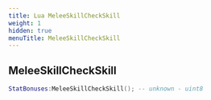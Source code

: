 ```yaml
---
title: Lua MeleeSkillCheckSkill
weight: 1
hidden: true
menuTitle: MeleeSkillCheckSkill
---
```

## MeleeSkillCheckSkill
```lua
StatBonuses:MeleeSkillCheckSkill(); -- unknown - uint8
```